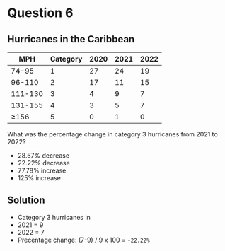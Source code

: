 # Question 6

## Hurricanes in the Caribbean

|MPH|Category|2020|2021|2022|
|-------------|---------|------|-----|-----|
|74-95|1|27|24|19|
|96-110|2|17|11|15|
|111-130|3|4|9|7|
|131-155|4|3|5|7|
|≥156|5|0|1|0|

What was the percentage change in category 3 hurricanes from 2021 to 2022?

* 28.57% decrease
* 22.22% decrease
* 77.78% increase
* 125% increase

## Solution

* Category 3 hurricanes in
* 2021 = 9
* 2022 = 7
* Precentage change: (7-9) / 9 x 100 = `-​22.22%`
  
